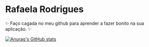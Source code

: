 # Rafaela Rodrigues

✨ Faço cagada no meu github para aprender a fazer bonito na sua aplicação. ✨

<!--
**rafaelarodrigues90/rafaelarodrigues90** is a ✨ _special_ ✨ repository because its `README.md` (this file) appears on your GitHub profile.

Here are some ideas to get you started:

- 🔭 I’m currently working on ...
- 🌱 I’m currently learning ...
- 👯 I’m looking to collaborate on ...
- 🤔 I’m looking for help with ...
- 💬 Ask me about ...
- 📫 How to reach me: ...
- 😄 Pronouns: ...
- ⚡ Fun fact: ...
-->

[![Anurag's GitHub stats](https://github-readme-stats.vercel.app/api?username=rafaelarodrigues90&show_icons=true&theme=tokyonight)](https://github.com/anuraghazra/github-readme-stats)
